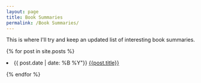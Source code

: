 ```yaml
---
layout: page
title: Book Summaries
permalink: /Book Summaries/
---
```


This is where I'll try and keep an updated list of interesting book summaries.

{% for post in site.posts %}

<li> {{ post.date | date: %B %Y"}} <a href= "{{post.url}}">{{post.title}}</a> </li>

{% endfor %}
